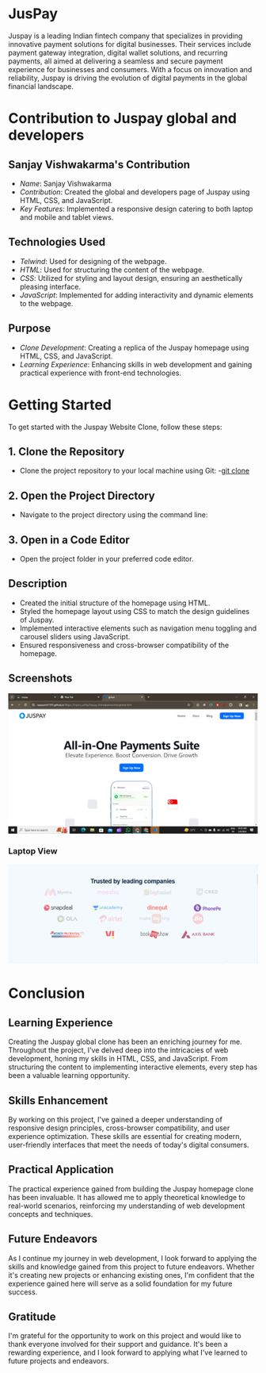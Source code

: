 # JusPay

Juspay is a leading Indian fintech company that specializes in providing innovative payment solutions for digital businesses. Their services include payment gateway integration, digital wallet solutions, and recurring payments, all aimed at delivering a seamless and secure payment experience for businesses and consumers. With a focus on innovation and reliability, Juspay is driving the evolution of digital payments in the global financial landscape.


# Contribution to Juspay global and developers

## Sanjay Vishwakarma's Contribution
- *Name*: Sanjay Vishwakarma
- *Contribution*: Created the global and developers page of Juspay using HTML, CSS, and JavaScript.
- *Key Features*: Implemented a responsive design catering to both laptop and mobile and tablet views.



## Technologies Used
- *Telwind*: Used for designing  of the webpage.
- *HTML*: Used for structuring the content of the webpage.
- *CSS*: Utilized for styling and layout design, ensuring an aesthetically pleasing interface.
- *JavaScript*: Implemented for adding interactivity and dynamic elements to the webpage.

## Purpose
- *Clone Development*: Creating a replica of the Juspay homepage using HTML, CSS, and JavaScript.
- *Learning Experience*: Enhancing skills in web development and gaining practical experience with front-end technologies.

# Getting Started

To get started with the Juspay Website Clone, follow these steps:

## 1. Clone the Repository
- Clone the project repository to your local machine using Git:
-[git clone](https://github.com/Raaazamit1701/Major_Project_jusPay.git)

## 2. Open the Project Directory
- Navigate to the project directory using the command line:


## 3. Open in a Code Editor
- Open the project folder in your preferred code editor.


## Description
- Created the initial structure of the homepage using HTML.
- Styled the homepage layout using CSS to match the design guidelines of Juspay.
- Implemented interactive elements such as navigation menu toggling and carousel sliders using JavaScript.
- Ensured responsiveness and cross-browser compatibility of the homepage.

## Screenshots
![global Screenshot](./dist/Assets/readmeImages/Screenshot%20(487).png)

### Laptop View
![Laptop View](/images/laptop_view.PNG)


# Conclusion

## Learning Experience
Creating the Juspay global clone has been an enriching journey for me. Throughout the project, I've delved deep into the intricacies of web development, honing my skills in HTML, CSS, and JavaScript. From structuring the content to implementing interactive elements, every step has been a valuable learning opportunity.

## Skills Enhancement
By working on this project, I've gained a deeper understanding of responsive design principles, cross-browser compatibility, and user experience optimization. These skills are essential for creating modern, user-friendly interfaces that meet the needs of today's digital consumers.

## Practical Application
The practical experience gained from building the Juspay homepage clone has been invaluable. It has allowed me to apply theoretical knowledge to real-world scenarios, reinforcing my understanding of web development concepts and techniques.

## Future Endeavors
As I continue my journey in web development, I look forward to applying the skills and knowledge gained from this project to future endeavors. Whether it's creating new projects or enhancing existing ones, I'm confident that the experience gained here will serve as a solid foundation for my future success.

## Gratitude
I'm grateful for the opportunity to work on this project and would like to thank everyone involved for their support and guidance. It's been a rewarding experience, and I look forward to applying what I've learned to future projects and endeavors.
